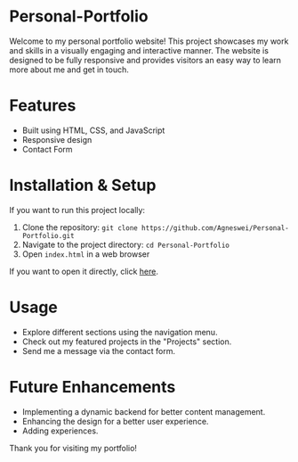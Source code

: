 # Personal-Portfolio

Welcome to my personal portfolio website! This project showcases my work and skills in a visually engaging and interactive manner. The website is designed to be fully responsive and provides visitors an easy way to learn more about me and get in touch.

# Features
* Built using HTML, CSS, and JavaScript
* Responsive design
* Contact Form

# Installation & Setup

If you want to run this project locally:
1. Clone the repository:  `git clone https://github.com/Agneswei/Personal-Portfolio.git`
2. Navigate to the project directory:
`cd Personal-Portfolio`
3. Open `index.html` in a web browser

If you want to open it directly, click [here](https://agneswei.com/).

# Usage
* Explore different sections using the navigation menu.
* Check out my featured projects in the "Projects" section.
* Send me a message via the contact form.

# Future Enhancements
* Implementing a dynamic backend for better content management.
* Enhancing the design for a better user experience.
* Adding experiences.

Thank you for visiting my portfolio!

